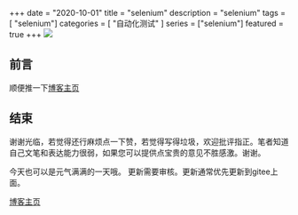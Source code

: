 +++
date = "2020-10-01"
title = "selenium"
description = "selenium"
tags = [ "selenium"]
categories = [
    "自动化测试"
]
series = ["selenium"]
featured = true
+++
![](https://gitee.com/lalalaxiaowifi/pictures/raw/master/image/%E6%97%A5%E5%B8%B8%E6%90%AC%E7%A0%96%E5%A4%B4.png)

## 前言

顺便推一下[博客主页](http://lalalaxiaowifi.gitee.io/pictures/) 

## 结束

谢谢光临，若觉得还行麻烦点一下赞，若觉得写得垃圾，欢迎批评指正。笔者知道自己文笔和表达能力很弱，如果您可以提供点宝贵的意见不胜感激。谢谢。

今天也可以是元气满满的一天哦。
更新需要审核。更新通常优先更新到gitee上面。

[博客主页](http://lalalaxiaowifi.gitee.io/pictures/)  

